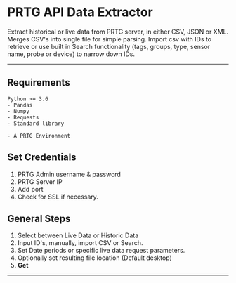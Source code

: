 # **PRTG API Data Extractor**

Extract historical or live data from PRTG server, in either CSV, JSON or XML. 
Merges CSV's into single file for simple parsing. Import csv with IDs to 
retrieve or use built in Search functionality (tags, groups, type, sensor name,
 probe or device) to narrow down IDs.

---

## Requirements

    Python >= 3.6
    - Pandas
    - Numpy
    - Requests
    - Standard library

    - A PRTG Environment

##	Set Credentials

1. PRTG Admin username & password
2. PRTG Server IP
3. Add port
4. Check for SSL if necessary.  


##	General Steps

1. Select between Live Data or Historic Data
2. Input ID's, manually, import CSV or Search.
3. Set Date periods or specific live data request parameters.
4. Optionally set resulting file location (Default desktop)
5. **Get**

---